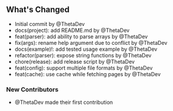 ## What's Changed
* Initial commit by @ThetaDev
* docs(project): add README.md by @ThetaDev
* feat(parser): add ability to parse arrays by @ThetaDev
* fix(args): rename help argument due to conflict by @ThetaDev
* docs(example)!: add tested usage example by @ThetaDev
* refactor(parser): expose string functions by @ThetaDev
* chore(release): add release script by @ThetaDev
* feat(config): support multiple file formats by @ThetaDev
* feat(cache): use cache while fetching pages by @ThetaDev

### New Contributors
* @ThetaDev made their first contribution

<!-- generated by -cliff -->
